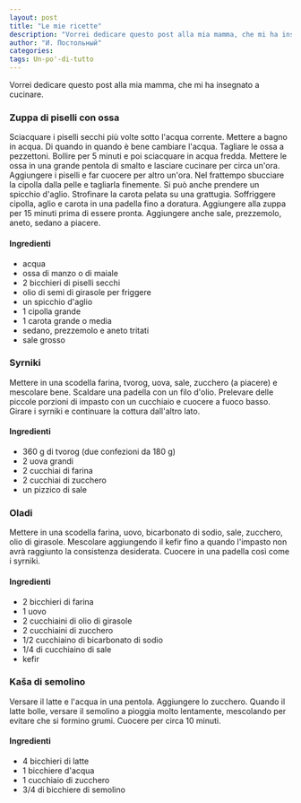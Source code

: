 ```yaml
---
layout: post
title: "Le mie ricette"
description: "Vorrei dedicare questo post alla mia mamma, che mi ha insegnato a cucinare."
author: "И. Постольный"
categories:
tags: Un-po'-di-tutto
---
```


Vorrei dedicare questo post alla mia mamma, che mi ha insegnato a cucinare.

### Zuppa di piselli con ossa

Sciacquare i piselli secchi più volte sotto l'acqua corrente. Mettere a bagno in acqua. Di quando in quando è bene cambiare l'acqua. Tagliare le ossa a pezzettoni. Bollire per 5 minuti e poi sciacquare in acqua fredda. Mettere le ossa in una grande pentola di smalto e lasciare cucinare per circa un'ora. Aggiungere i piselli e far cuocere per altro un'ora. Nel frattempo sbucciare la cipolla dalla pelle e tagliarla finemente. Si può anche prendere un spicchio d'aglio. Strofinare la carota pelata su una grattugia. Soffriggere cipolla, aglio e carota in una padella fino a doratura. Aggiungere alla zuppa per 15 minuti prima di essere pronta. Aggiungere anche sale, prezzemolo, aneto, sedano a piacere.

#### Ingredienti

- acqua
- ossa di manzo o di maiale
- 2 bicchieri di piselli secchi
- olio di semi di girasole per friggere
- un spicchio d'aglio
- 1 cipolla grande
- 1 carota grande o media
- sedano, prezzemolo e aneto tritati
- sale grosso

### Syrniki

Mettere in una scodella farina, tvorog, uova, sale, zucchero (a piacere) e mescolare bene. Scaldare una padella con un filo d'olio. Prelevare delle piccole porzioni di impasto con un cucchiaio e cuocere a fuoco basso. Girare i syrniki e continuare la cottura dall'altro lato.

#### Ingredienti

- 360 g di tvorog (due confezioni da 180 g)
- 2 uova grandi
- 2 cucchiai di farina
- 2 cucchiai di zucchero 
- un pizzico di sale

### Oladi

Mettere in una scodella farina, uovo, bicarbonato di sodio, sale, zucchero, olio di girasole. Mescolare aggiungendo il kefir fino a quando l'impasto non avrà raggiunto la consistenza desiderata. Cuocere in una padella così come i syrniki.

#### Ingredienti

- 2 bicchieri di farina
- 1 uovo
- 2 cucchiaini di olio di girasole
- 2 cucchiaini di zucchero
- 1/2 cucchiaino di bicarbonato di sodio
- 1/4 di cucchiaino di sale
- kefir

### Kaša di semolino

Versare il latte e l'acqua in una pentola. Aggiungere lo zucchero. Quando il latte bolle, versare il semolino a pioggia molto lentamente, mescolando per evitare che si formino grumi. Cuocere per circa 10 minuti.

#### Ingredienti

- 4 bicchieri di latte
- 1 bicchiere d'acqua
- 1 cucchiaio di zucchero
- 3/4 di bicchiere di semolino
